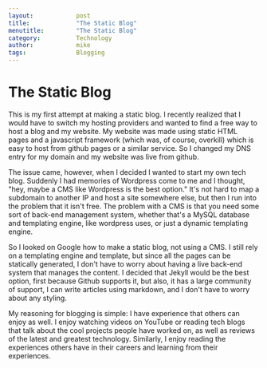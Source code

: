 ```yaml
---
layout:            post
title:             "The Static Blog"
menutitle:         "The Static Blog"
category:          Technology
author:            mike
tags:              Blogging
---
```


# The Static Blog

This is my first attempt at making a static blog. I recently realized that I would
have to switch my hosting providers and wanted to find a free way to host a blog
and my website. My website was made using static HTML pages and a javascript framework
(which was, of course, overkill) which is easy to host from github pages or a similar
service. So I changed my DNS entry for my domain and my website was live from github.

The issue came, however, when I decided I wanted to start my own tech blog. Suddenly
I had memories of Wordpress come to me and I thought, "hey, maybe a CMS like Wordpress
is the best option." It's not hard to map a subdomain to another IP and host a site
somewhere else, but then I run into the problem that it isn't free. The problem with
a CMS is that you need some sort of back-end management system, whether that's a MySQL
database and templating engine, like wordpress uses, or just a dynamic templating engine.

So I looked on Google how to make a static blog, not using a CMS. I still rely on a
templating engine and template, but since all the pages can be statically generated,
I don't have to worry about having a live back-end system that manages the content. I
decided that Jekyll would be the best option, first because Github supports it, but also,
it has a large community of support, I can write articles using markdown, and I don't
have to worry about any styling.

My reasoning for blogging is simple: I have experience that others can enjoy as well. I
enjoy watching videos on YouTube or reading tech blogs that talk about the cool projects
people have worked on, as well as reviews of the latest and greatest technology. Similarly,
I enjoy reading the experiences others have in their careers and learning from their
experiences.
